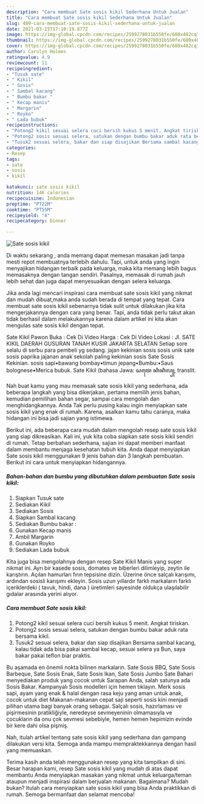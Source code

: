 ```yaml
---
description: "Cara membuat Sate sosis kikil Sederhana Untuk Jualan"
title: "Cara membuat Sate sosis kikil Sederhana Untuk Jualan"
slug: 489-cara-membuat-sate-sosis-kikil-sederhana-untuk-jualan
date: 2021-03-15T17:10:19.877Z
image: https://img-global.cpcdn.com/recipes/2599278031b550fe/680x482cq70/sate-sosis-kikil-foto-resep-utama.jpg
thumbnail: https://img-global.cpcdn.com/recipes/2599278031b550fe/680x482cq70/sate-sosis-kikil-foto-resep-utama.jpg
cover: https://img-global.cpcdn.com/recipes/2599278031b550fe/680x482cq70/sate-sosis-kikil-foto-resep-utama.jpg
author: Carolyn Holmes
ratingvalue: 4.9
reviewcount: 11
recipeingredient:
- "Tusuk sate"
- " Kikil"
- " Sosis"
- " Sambal kacang"
- " Bumbu bakar "
- " Kecap manis"
- " Margarin"
- " Royko"
- " Lada bubuk"
recipeinstructions:
- "Potong2 kikil sesuai selera cuci bersih kukus 5 menit. Angkat tiriskan."
- "Potong2 sosis sesuai selera, satukan dengan bumbu bakar aduk rata bersama kikil."
- "Tusuk2 sesuai selera, bakar dan siap disajikan Bersama sambal kacang, kalau tidak ada bisa pakai sambal kecap, sesuai selera ya Bun, saya bakar pakai teflon biar praktis."
categories:
- Resep
tags:
- sate
- sosis
- kikil

katakunci: sate sosis kikil 
nutrition: 146 calories
recipecuisine: Indonesian
preptime: "PT22M"
cooktime: "PT55M"
recipeyield: "4"
recipecategory: Dinner

---
```



![Sate sosis kikil](https://img-global.cpcdn.com/recipes/2599278031b550fe/680x482cq70/sate-sosis-kikil-foto-resep-utama.jpg)

Di waktu  sekarang , anda memang dapat memesan masakan jadi tanpa mesti repot membuatnya terlebih dahulu. Tapi, untuk anda yang ingin menyajikan hidangan terbaik pada keluarga, maka kita memang lebih bagus memasaknya dengan tangan sendiri. Pasalnya, memasak di rumah jauh lebih sehat dan juga dapat menyesuaikan dengan selera keluarga.

Jika anda lagi mencari inspirasi cara membuat sate sosis kikil yang nikmat dan mudah dibuat,maka anda sudah berada di tempat yang tepat. Cara membuat sate sosis kikil  sebenarnya tidak sulit untuk dilakukan jika kita mengerjakannya dengan cara yang benar. Tapi, anda tidak perlu takut akan tidak berhasil dalam melakukannya 
karena dalam artikel ini kita akan mengulas sate sosis kikil dengan tepat.  

Sate Kikil Pawon Buka : Cek Di Video Harga : Cek Di Video Lokasi : Jl. SATE KIKIL DAERAH GUSURAN TANAH KUSIR JAKARTA SELATAN Setiap sore selalu di serbu para pembeli yg sedang. jajan kekinian sosis sosis unik sate sosis paprika jajanan anak sekolah paling kekinian sosis Sate Sosis Kekinian. sosis sapi•bawang bombay•timun jepang•Bumbu:•Saus bolognese•Merica bubuk. Sate Kikil (bahasa Jawa: ꦱꦠꦺ ꦏꦶꦏꦶꦭ꧀, translit.

Nah buat kamu yang mau memasak sate sosis kikil yang sederhana, ada beberapa langkah yang bisa dikerjakan, pertama memilih jenis bahan, kemudian pemilihan bahan segar, sampai cara mengolah dan menghidangkannya. Anda Tak perlu pusing kalau ingin menyiapkan sate sosis kikil yang enak di rumah. Karena, asalkan kamu  tahu caranya, maka hidangan ini bisa jadi sajian yang istimewa.

Berikut ini, ada beberapa cara mudah dalam mengolah resep sate sosis kikil yang siap dikreasikan. Kali ini, yuk kita coba siapkan sate sosis kikil sendiri di rumah. Tetap berbahan sederhana, sajian ini dapat memberi manfaat dalam membantu menjaga kesehatan tubuh kita. Anda dapat menyiapkan Sate sosis kikil menggunakan 9 jenis bahan dan 3 langkah pembuatan. Berikut ini cara untuk menyiapkan hidangannya.

<!--inarticleads1-->

##### Bahan-bahan dan bumbu yang dibutuhkan dalam pembuatan Sate sosis kikil:

1. Siapkan Tusuk sate
1. Sediakan  Kikil
1. Sediakan  Sosis
1. Siapkan  Sambal kacang
1. Sediakan  Bumbu bakar :
1. Gunakan  Kecap manis
1. Ambil  Margarin
1. Gunakan  Royko
1. Sediakan  Lada bubuk


Kita juga bisa mengolahnya dengan resep Sate Kikil Manis yang super nikmat ini. Ayrı bir kasede sosis, domates ve biberleri dilimleyip, zeytin ile karıştırın. Açılan hamurları fırın tepsisine dizin. Üzerine önce salçalı karışımı, ardından sosisli karışımı ekleyin. Sosis uzun yıllardır farklı markaların farklı içeriklerdeki ( tavuk, hindi, dana ) üretimleri sayesinde oldukça ulaşılabilir gıdalar arasında yerini alıyor. 

<!--inarticleads2-->

##### Cara membuat Sate sosis kikil:

1. Potong2 kikil sesuai selera cuci bersih kukus 5 menit. Angkat tiriskan.
1. Potong2 sosis sesuai selera, satukan dengan bumbu bakar aduk rata bersama kikil.
1. Tusuk2 sesuai selera, bakar dan siap disajikan Bersama sambal kacang, kalau tidak ada bisa pakai sambal kecap, sesuai selera ya Bun, saya bakar pakai teflon biar praktis.


Bu aşamada en önemli nokta bilinen markaların. Sate Sosis BBQ, Sate Sosis Barbeque, Sate Sosis Enak, Sate Sosis Ikan, Sate Sosis Jumbo Sate Bahari menyediakan produk yang cocok untuk Sarapan Anda, salah satunya ada Sosis Bakar. Kampanyalı Sosis modelleri için hemen tıklayın. Merk sosis sapi, ayam yang enak &amp; halal dengan rasa keju yang aman untuk anak, cocok untuk diet Makanan-makanan cepat saji seperti sosis kini menjadi pilihan utama bagi banyak orang sebagai. Salçalı sosis, hazırlaması ve pişirmesinin pratikliğiyle, neredeyse sevmeyeninin olmamasıyla ve çocukların da onu çok sevmesi sebebiyle, hemen hemen hepimizin evinde bir kere dahi olsa pişmiş. 

Nah, itulah artikel tentang  sate sosis kikil  yang sederhana dan gampang dilakukan versi kita. Semoga anda mampu mempraktekkannya dengan hasil yang memuaskan. 

Terima kasih anda telah menggunakan resep yang kita tampilkan di sini. Besar harapan kami, resep  Sate sosis kikil yang mudah di atas dapat membantu Anda menyiapkan masakan yang nikmat untuk keluarga/teman ataupun menjadi inspirasi dalam berjualan makanan. Bagaimana? Mudah bukan? Itulah cara menyiapkan sate sosis kikil yang bisa Anda praktikkan di rumah. Semoga bermanfaat dan selamat mencoba!

